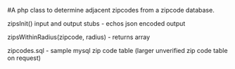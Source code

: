 #A php class to determine adjacent zipcodes from a zipcode database.

zipsInit() input and output stubs - echos json encoded output

zipsWithinRadius(zipcode, radius) - returns array

zipcodes.sql - sample mysql zip code table (larger unverified zip code table on request)